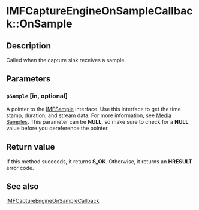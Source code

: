 # IMFCaptureEngineOnSampleCallback::OnSample

## Description

Called when the capture sink receives a sample.

## Parameters

### `pSample` [in, optional]

A pointer to the [IMFSample](https://learn.microsoft.com/windows/desktop/api/mfobjects/nn-mfobjects-imfsample) interface. Use this interface to get the time stamp, duration, and stream data. For more information, see [Media Samples](https://learn.microsoft.com/windows/desktop/medfound/media-samples). This parameter can be **NULL**, so make sure to check for a **NULL** value before you dereference the pointer.

## Return value

If this method succeeds, it returns **S_OK**. Otherwise, it returns an **HRESULT** error code.

## See also

[IMFCaptureEngineOnSampleCallback](https://learn.microsoft.com/windows/desktop/api/mfcaptureengine/nn-mfcaptureengine-imfcaptureengineonsamplecallback)